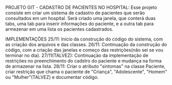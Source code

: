 PROJETO GIT - CADASTRO DE PACIENTES NO HOSPITAL:
Esse projeto consiste em criar um sistema de cadastro de pacientes que serão consultados em um hospital. Será criado uma janela, que conterá duas tabs, uma tab para inserir informações do paciente, e a outra tab para armezenar em uma lista os pacientes cadastrados.

IMPLEMENTAÇÕES 
25/11: Início da construção do código do sistema, com as criação dos arquivos e das classes.
26/11: Continuação da construção do código, com a criação das janelas e começo das restrições(não sei se vou terminar no dia).
27/11(TALVEZ): Continuação da implementação de restrições no preenchimento do cadstro do paciente e mudança na forma de armazenar na lista.
28/11: Criar o atributo "sintomas" na classe Paciente, criar restrição que chama o paciente de "Criança", "Adolescente", "Homem" ou "Mulher"(TALVEZ) e documentar código.
